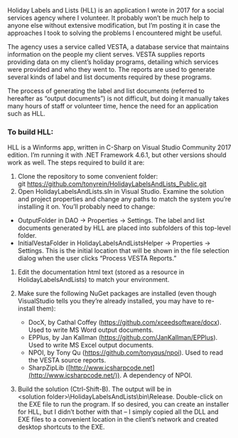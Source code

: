 Holiday Labels and Lists (HLL) is an application I wrote in 2017 for a social services agency where I volunteer. It probably won’t be much help to anyone else without extensive modification, but I’m posting it in case the approaches I took to solving the problems I encountered might be useful.

The agency uses a service called VESTA, a database service that maintains information on the people my client serves. VESTA supplies reports providing data on my client’s holiday programs, detailing which services were provided and who they went to. The reports are used to generate several kinds of label and list documents required by these programs.

The process of generating the label and list documents (referred to hereafter as “output documents”) is not difficult, but doing it manually takes many hours of staff or volunteer time, hence the need for an application such as HLL.

### To build HLL:

HLL is a Winforms app, written in C-Sharp on Visual Studio Community 2017 edition. I’m running it with .NET Framework 4.6.1, but other versions should work as well. The steps required to build it are:

1. Clone the repository to some convenient folder: git <https://github.com/tonyrein/HolidayLabelsAndLists_Public.git>
1. Open HolidayLabelsAndLists.sln in Visual Studio. Examine the solution and project properties and change any paths to match the system you’re installing it on. You’ll probably need to change:

  * OutputFolder in DAO → Properties → Settings. The label and list documents generated by HLL are placed into subfolders of this top-level folder.
  * InitialVestaFolder in HolidayLabelsAndListsHelper → Properties → Settings. This is the initial location that will be shown in the file selection dialog when the user clicks “Process VESTA Reports.”

1. Edit the documentation html text (stored as a resource in HolidayLabelsAndLists) to match your environment.
1.  Make sure the following NuGet packages are installed (even though VisualStudio tells you they’re already installed, you may have to re-install them):

    * DocX, by Cathal Coffey (<https://github.com/xceedsoftware/docx>). Used to write MS Word output documents.
    * EPPlus, by Jan Kallman (<https://github.com/JanKallman/EPPlus>). Used to write MS Excel output documents.
    * NPOI, by Tony Qu (<https://github.com/tonyqus/npoi>). Used to read the VESTA source reports.
    * SharpZipLib ([http://www.icsharpcode.net](http://www.icsharpcode.net/)). A dependency of NPOI.

1. Build the solution (Ctrl-Shift-B). The output will be in &lt;solution folder&gt;\\HolidayLabelsAndLists\\bin\\Release. Double-click on the EXE file to run the program. If so desired, you can create an installer for HLL, but I didn’t bother with that – I simply copied all the DLL and EXE files to a convenient location in the client’s network and created desktop shortcuts to the EXE.
